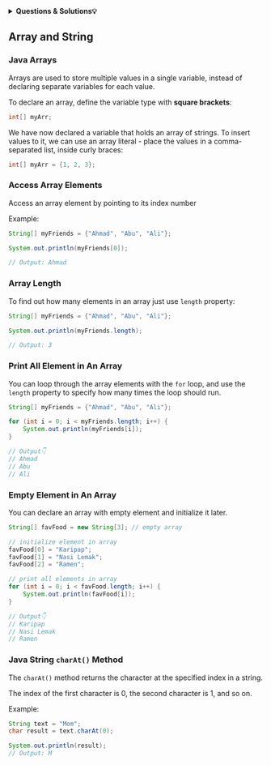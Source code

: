 <details><summary><b>Questions & Solutions💡</b></summary>

- [Q1](Q1)
- [Q2](Q2)
- [Q3](Q3)
- [Q4](Q4)
- [Q5](Q5)
- [Q6](Q6)
- [Q7](Q7)

</details>

## Array and String

### Java Arrays

Arrays are used to store multiple values in a single variable, instead of declaring separate variables for each value.

To declare an array, define the variable type with **square brackets**:

```java
int[] myArr;
```

We have now declared a variable that holds an array of strings. To insert values to it, we can use an array literal - place the values in a comma-separated list, inside curly braces:

```java
int[] myArr = {1, 2, 3};
```

### Access Array Elements

Access an array element by pointing to its index number

Example:

```java
String[] myFriends = {"Ahmad", "Abu", "Ali"};

System.out.println(myFriends[0]);

// Output: Ahmad
```

### Array Length

To find out how many elements in an array just use `length` property:

```java
String[] myFriends = {"Ahmad", "Abu", "Ali"};

System.out.println(myFriends.length);

// Output: 3
```

### Print All Element in An Array

You can loop through the array elements with the `for` loop, and use the `length` property to specify how many times the loop should run.

```java
String[] myFriends = {"Ahmad", "Abu", "Ali"};

for (int i = 0; i < myFriends.length; i++) {
    System.out.println(myFriends[i]);
}

// Output👇
// Ahmad
// Abu
// Ali
```

### Empty Element in An Array

You can declare an array with empty element and initialize it later.

```java
String[] favFood = new String[3]; // empty array

// initialize element in array
favFood[0] = "Karipap";
favFood[1] = "Nasi Lemak";
favFood[2] = "Ramen";

// print all elements in array
for (int i = 0; i < favFood.length; i++) {
    System.out.println(favFood[i]);
}

// Output👇
// Karipap
// Nasi Lemak
// Ramen
```

### Java String `charAt()` Method

The `charAt()` method returns the character at the specified index in a string.

The index of the first character is 0, the second character is 1, and so on.

Example:

```java
String text = "Mom";
char result = text.charAt(0);

System.out.println(result);
// Output: M
```
